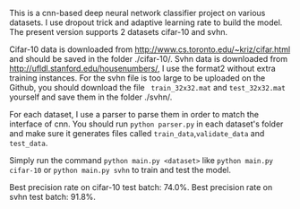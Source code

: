 This is a cnn-based deep neural network classifier project on various datasets. I use dropout trick and adaptive learning rate to build the model. The present version supports 2 datasets cifar-10 and svhn.

Cifar-10 data is downloaded from http://www.cs.toronto.edu/~kriz/cifar.html and should be saved in the folder ./cifar-10/. Svhn data is downloaded from http://ufldl.stanford.edu/housenumbers/, I use the format2 without extra training instances. For the svhn file is too large to be uploaded on the Github, you should download the file `` train_32x32.mat`` and ``test_32x32.mat`` yourself and save them in the folder ./svhn/. 

For each dataset, I use a parser to parse them in order to match the interface of cnn. You should run ``python parser.py`` in each dataset's folder and make sure it generates files called ``train_data``,``validate_data`` and ``test_data``.

Simply run the command ``python main.py <dataset>`` like ``python main.py cifar-10`` or ``python main.py svhn`` to train and test the model.

Best precision rate on cifar-10 test batch: 74.0%. Best precision rate on svhn test batch: 91.8%.

